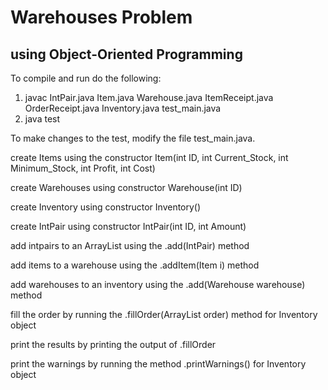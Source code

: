 # Warehouses Problem
## using Object-Oriented Programming

To compile and run do the following:
1. javac IntPair.java Item.java Warehouse.java ItemReceipt.java OrderReceipt.java Inventory.java test_main.java
2. java test

To make changes to the test, modify the file test_main.java.

create Items using the constructor
Item(int ID, int Current_Stock, int Minimum_Stock, int Profit, int Cost)

create Warehouses using constructor
Warehouse(int ID)

create Inventory using constructor
Inventory()

create IntPair using constructor
IntPair(int ID, int Amount)

add intpairs to an ArrayList<IntPair> using the .add(IntPair) method

add items to a warehouse using the .addItem(Item i) method

add warehouses to an inventory using the .add(Warehouse warehouse) method

fill the order by running the .fillOrder(ArrayList<IntPair> order) method for
Inventory object

print the results by printing the output of .fillOrder

print the warnings by running the method .printWarnings() for Inventory object
